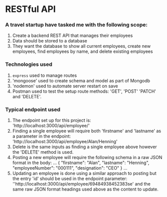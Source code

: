 # RESTful API

### A travel startup have tasked me with the following scope:
1. Create a backend REST API that manages their employees
2. Data should be stored to a database
3. They want the database to show all current employees, create new employees, find employees by name, and delete existing employees

### Technologies used
1. `express` used to manage routes
2. 'mongoose' used to create schema and model as part of Mongodb
3. 'nodemon' used to automate server restart on save
4. Postman used to test the setup route methods: 'GET', 'POST' 'PATCH' and 'DELETE'.

### Typical endpoint used
1. The endpoint set up for this project is: 'http://localhost:3000/api/employee/'
2. Finding a single employee will require both 'firstname' and 'lastname' as a parameter in the endpoint: 'http://localhost:3000/api/employee/Alan/Henning'
3. Delete is the same inputs as finding a single employee above however the 'DELETE' method is used.
4. Posting a new employee will require the following schema in a raw JSON format in the body:
...
{
"firstname": "Alan",
"lastname": "Henning",
"employeeNumber": "000111",
"designation": "CEO"
}
...
5. Updating an employee is done using a similar approach to posting but the entry 'id' should be used in the endpoint parameter: ''http://localhost:3000/api/employee/69484938452383se' and the same raw JSON format headings used above as the content to update.
